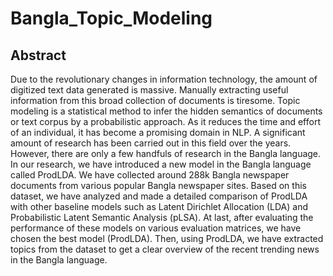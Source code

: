# Bangla_Topic_Modeling

## Abstract
Due to the revolutionary changes in information technology, the amount of digitized text data generated is massive. Manually extracting useful information from this broad collection of documents is tiresome. Topic modeling is a statistical method to infer the hidden semantics of documents or text corpus by a probabilistic approach. As it reduces the time and effort of an individual, it has become a promising domain in NLP. A significant amount of research has been carried out in this field over the years. However, there are only a few handfuls of research in the Bangla language. In our research, we have introduced a new model in the Bangla language called ProdLDA. We have collected around 288k Bangla newspaper documents from various popular Bangla newspaper sites. Based on this dataset, we have analyzed and made a detailed comparison of ProdLDA with other baseline models such as Latent Dirichlet Allocation (LDA) and Probabilistic Latent Semantic Analysis (pLSA). At last, after evaluating the performance of these models on various evaluation matrices, we have chosen the best model (ProdLDA). Then, using ProdLDA, we have extracted topics from the dataset to get a clear overview of the recent trending news in the Bangla language.
